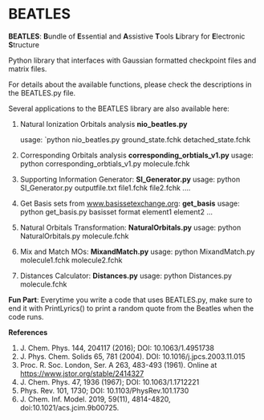 # BEATLES
**BEATLES**: **B**undle of **E**ssential and **A**ssistive **T**ools **L**ibrary for **E**lectronic **S**tructure

Python library that interfaces with Gaussian formatted checkpoint files and matrix files.

For details about the available functions, please check the descriptions in the BEATLES.py file.

Several applications to the BEATLES library are also available here:

1. Natural Ionization Orbitals analysis **nio_beatles.py** 
   
   usage: `python nio_beatles.py ground_state.fchk detached_state.fchk
   
2. Corresponding Orbitals analysis **corresponding_orbtials_v1.py**
   usage: python corresponding_orbtials_v1.py molecule.fchk
   
3. Supporting Information Generator: **SI_Generator.py**
   usage: python SI_Generator.py outputfile.txt file1.fchk file2.fchk ....
   
4. Get Basis sets from www.basissetexchange.org: **get_basis**
   usage: python get_basis.py basisset format element1 element2 ...
   
5. Natural Orbitals Transformation: **NaturalOrbitals.py**
   usage: python NaturalOrbitals.py molecule.fchk
   
6. Mix and Match MOs: **MixandMatch.py**
   usage: python MixandMatch.py molecule1.fchk molecule2.fchk
   
7. Distances Calculator: **Distances.py**
   usage: python Distances.py molecule.fchk
   
**Fun Part**: Everytime you write a code that uses BEATLES.py, make sure to end it with PrintLyrics() to print a random quote from the Beatles when the code runs.


**References**
1. J. Chem. Phys. 144, 204117 (2016); DOI: 10.1063/1.4951738 
2. J. Phys. Chem. Solids 65, 781 (2004). DOI: 10.1016/j.jpcs.2003.11.015
3. Proc. R. Soc. London, Ser. A 263, 483-493 (1961). Online at https://www.jstor.org/stable/2414327
4. J. Chem. Phys. 47, 1936 (1967); DOI: 10.1063/1.1712221
5. Phys. Rev. 101, 1730; DOI: 10.1103/PhysRev.101.1730
6. J. Chem. Inf. Model. 2019, 59(11), 4814-4820, doi:10.1021/acs.jcim.9b00725.

